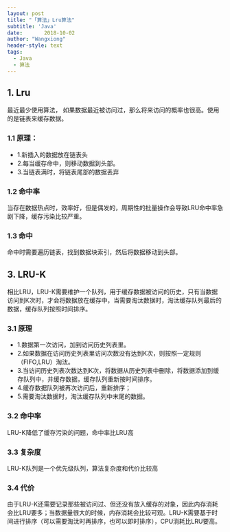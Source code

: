 ```yaml
---
layout: post
title: "「算法」Lru算法"
subtitle: 'Java'
date:       2018-10-02
author: "Wangxiong"
header-style: text
tags:
  - Java
  - 算法
---
```

## 1. Lru

最近最少使用算法， 如果数据最近被访问过，那么将来访问的概率也很高。使用的是链表来缓存数据。

### 1.1 原理：

- 1.新插入的数据放在链表头
- 2.每当缓存命中，则移动数据到头部。
- 3.当链表满时，将链表尾部的数据丢弃

### 1.2 命中率

当存在数据热点时，效率好，但是偶发的，周期性的批量操作会导致LRU命中率急剧下降，缓存污染比较严重。

### 1.3 命中

命中时需要遍历链表，找到数据块索引，然后将数据移动到头部。

## 3. LRU-K

相比LRU，LRU-K需要维护一个队列，用于缓存数据被访问的历史，只有当数据访问到K次时，才会将数据放在缓存中，当需要淘汰数据时，淘汰缓存队列最后的数据，缓存队列按照时间排序。

### 3.1 原理

- 1.数据第一次访问，加到访问历史列表里。
- 2.如果数据在访问历史列表里访问次数没有达到K次，则按照一定规则（FIFO,LRU）淘汰。
- 3.当访问历史列表次数达到K次，将数据从历史列表中删除，将数据添加到缓存队列中，并缓存数据，缓存队列重新按时间排序。
- 4.缓存数据队列被再次访问后，重新排序；
- 5.需要淘汰数据时，淘汰缓存队列中末尾的数据。

### 3.2 命中率

LRU-K降低了缓存污染的问题，命中率比LRU高

### 3.3 复杂度

LRU-K队列是一个优先级队列，算法复杂度和代价比较高

### 3.4 代价

由于LRU-K还需要记录那些被访问过、但还没有放入缓存的对象，因此内存消耗会比LRU要多；当数据量很大的时候，内存消耗会比较可观。LRU-K需要基于时间进行排序（可以需要淘汰时再排序，也可以即时排序），CPU消耗比LRU要高。